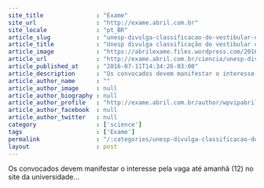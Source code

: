 ```yaml
---
site_title               : "Exame"
site_url                 : "http://exame.abril.com.br"
site_locale              : "pt_BR"
article_slug             : "unesp-divulga-classificacao-do-vestibular-de-meio-de-ano"
article_title            : "Unesp divulga classificação do vestibular de meio de ano"
article_image            : "https://abrilexame.files.wordpress.com/2016/09/size_960_16_9_unesp6008.jpg?quality=70&strip=all&w=960"
article_url              : "http://exame.abril.com.br/ciencia/unesp-divulga-classificacao-do-vestibular-de-meio-de-ano/"
article_published_at     : "2016-07-11T14:34:26-03:00"
article_description      : "Os convocados devem manifestar o interesse pela vaga até amanhã (12) no site da universidade..."
article_author_name      : ""
article_author_image     : null
article_author_biography : null
article_author_profile   : "http://exame.abril.com.br/author/wpvipabril/"
article_author_facebook  : null
article_author_twitter   : null
category                 : ['science']
tags                     : ['Exame']
permalink                : "/:categories/unesp-divulga-classificacao-do-vestibular-de-meio-de-ano/"
layout                   : post
---
```


Os convocados devem manifestar o interesse pela vaga até amanhã (12) no site da universidade...
